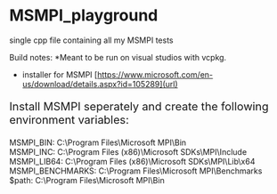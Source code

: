 # MSMPI_playground
single cpp file containing all my MSMPI tests

<bold> Build notes: </bold>
*Meant to be run on visual studios with vcpkg. 
- installer for MSMPI [https://www.microsoft.com/en-us/download/details.aspx?id=105289](url)

<p style="font-size: 20px;">
Install MSMPI seperately and create the following environment variables: 
  
MSMPI_BIN: C:\Program Files\Microsoft MPI\Bin\
MSMPI_INC: C:\Program Files (x86)\Microsoft SDKs\MPI\Include
MSMPI_LIB64: C:\Program Files (x86)\Microsoft SDKs\MPI\Lib\x64
MSMPI_BENCHMARKS: C:\Program Files\Microsoft MPI\Benchmarks\
$path: C:\Program Files\Microsoft MPI\Bin
</p>








